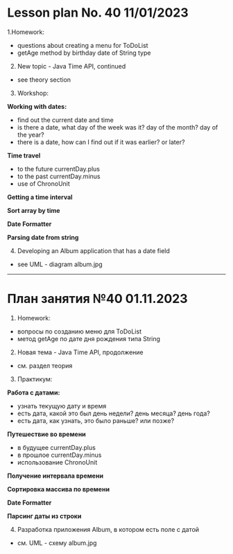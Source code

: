 # Lesson plan No. 40 11/01/2023

1.Homework:
- questions about creating a menu for ToDoList
- getAge method by birthday date of String type

2. New topic - Java Time API, continued
- see theory section

3. Workshop:

**Working with dates:**
- find out the current date and time
- is there a date, what day of the week was it? day of the month? day of the year?
- there is a date, how can I find out if it was earlier? or later?

**Time travel**
- to the future currentDay.plus
- to the past currentDay.minus
- use of ChronoUnit

**Getting a time interval**

**Sort array by time**

**Date Formatter**

**Parsing date from string**

4. Developing an Album application that has a date field
- see UML - diagram album.jpg

___________________________________________

# План занятия №40 01.11.2023

1. Homework:
- вопросы по созданию меню для ToDoList
- метод getAge по дате дня рождения типа String 

2. Новая тема - Java Time API, продолжение
- см. раздел теория

3. Практикум:

**Работа с датами:**
- узнать текущую дату и время
- есть дата, какой это был день недели? день месяца? день года?
- есть дата, как узнать, это было раньше? или позже?

**Путешествие во времени**
- в будущее currentDay.plus
- в прошлое currentDay.minus
- использование ChronoUnit

**Получение интервала времени**

**Сортировка массива по времени**

**Date Formatter**

**Парсинг даты из строки**

4. Разработка приложения Album, в котором есть поле с датой
- см. UML - схему album.jpg 